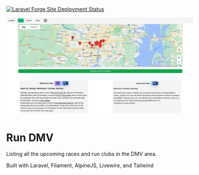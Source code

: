 [![Laravel Forge Site Deployment Status](https://img.shields.io/endpoint?url=https%3A%2F%2Fforge.laravel.com%2Fsite-badges%2Ffa0db02c-24b1-45ec-9505-925a1469ad59%3Fdate%3D1%26label%3D1%26commit%3D1&style=flat-square)](https://forge.laravel.com/servers/842661/sites/2468197)

![img.png](img.png)

# Run DMV
Listing all the upcoming races and run clubs in the DMV area.

Built with Laravel, Filament, AlpineJS, Livewire, and Tailwind
